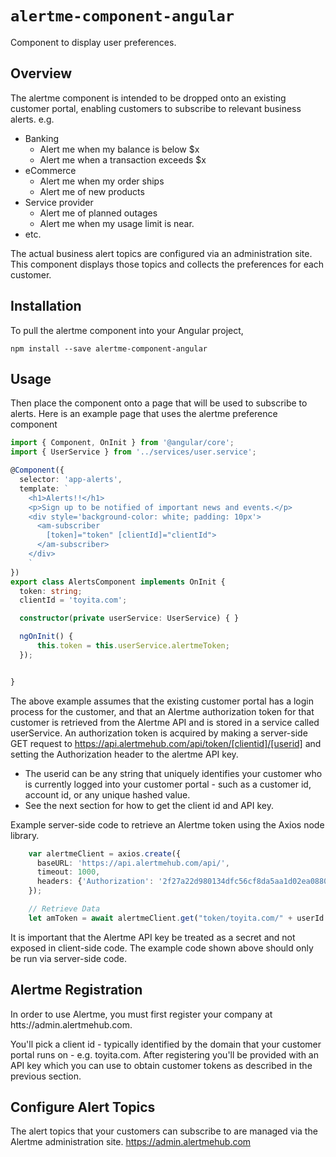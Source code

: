 # `alertme-component-angular`


Component to display user preferences.

## Overview
The alertme component is intended to be dropped onto an existing customer portal, enabling customers to subscribe to relevant business alerts.  e.g.
  - Banking
    - Alert me when my balance is below $x
    - Alert me when a transaction exceeds $x
  - eCommerce
    - Alert me when my order ships
    - Alert me of new products
  - Service provider
    - Alert me of planned outages
    - Alert me when my usage limit is near.
  - etc.

The actual business alert topics are configured via an administration site.  This component displays those topics and collects the preferences for each customer.

## Installation
To pull the alertme component into your Angular project, 
```
npm install --save alertme-component-angular
```

## Usage
Then place the component onto a page that will be used to subscribe to alerts.  Here is an example page that uses the alertme preference component <am-subscriber>
```typescript
import { Component, OnInit } from '@angular/core';
import { UserService } from '../services/user.service';

@Component({
  selector: 'app-alerts',
  template: `
    <h1>Alerts!!</h1>
    <p>Sign up to be notified of important news and events.</p>
    <div style='background-color: white; padding: 10px'>
      <am-subscriber 
        [token]="token" [clientId]="clientId">
      </am-subscriber>
    </div>
    `
})
export class AlertsComponent implements OnInit {
  token: string;
  clientId = 'toyita.com';

  constructor(private userService: UserService) { }

  ngOnInit() {
      this.token = this.userService.alertmeToken;
  });


}
```

The above example assumes that the existing customer portal has a login process for the customer, and that an Alertme authorization token for that customer is retrieved from the Alertme API and is stored in a service called userService.
An authorization token is acquired by making a server-side GET request to https://api.alertmehub.com/api/token/[clientid]/[userid] and setting the Authorization header to the alertme API key.

   - The userid can be any string that uniquely identifies your customer who is currently logged into your customer portal - such as a customer id, account id, or any unique hashed value.
   - See the next section for how to get the client id and API key.

Example server-side code to retrieve an Alertme token using the Axios node library.

``` typescript
    var alertmeClient = axios.create({
      baseURL: 'https://api.alertmehub.com/api/',
      timeout: 1000,
      headers: {'Authorization': '2f27a22d980134dfc56cf8da5aa1d02ea08802d26804f0db604439281aff14c6'}
    });

    // Retrieve Data
    let amToken = await alertmeClient.get("token/toyita.com/" + userId );
```

It is important that the Alertme API key be treated as a secret and not exposed in client-side code.  The example code shown above should only be run via server-side code.  

## Alertme Registration
In order to use Alertme, you must first register your company at htts://admin.alertmehub.com. 

You'll pick a client id - typically identified by the domain that your customer portal runs on - e.g. toyita.com. After registering you'll be provided with an API key which you can use to obtain customer tokens as described in the previous section.

## Configure Alert Topics
The alert topics that your customers can subscribe to are managed via the Alertme administration site.  https://admin.alertmehub.com

